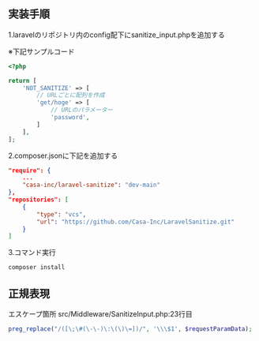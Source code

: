 ## 実装手順
1.laravelのリポジトリ内のconfig配下にsanitize_input.phpを追加する

※下記サンプルコード

```php
<?php

return [
    'NOT_SANITIZE' => [
        // URLごとに配列を作成
        'get/hoge' => [
            // URLのパラメーター
            'password',
        ]
    ],
];
```

2.composer.jsonに下記を追加する

```json
"require": {
    ...
    "casa-inc/laravel-sanitize": "dev-main"
},
"repositories": [
    {
        "type": "vcs",
        "url": "https://github.com/Casa-Inc/LaravelSanitize.git"
    }
]
```
3.コマンド実行

```
composer install
```

## 正規表現
エスケープ箇所 src/Middleware/SanitizeInput.php:23行目
```php
preg_replace("/([\;\#(\-\-)\:\(\)\=])/", '\\\$1', $requestParamData);
```